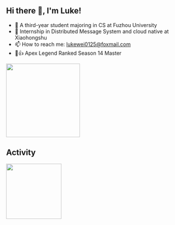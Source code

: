 ## Hi there 👋, I'm Luke!

- 🤪 A third-year student majoring in CS at Fuzhou University
- 🌱 Internship in Distributed Message System and cloud native at Xiaohongshu
- 📫 How to reach me: lukewei0125@foxmail.com
- 🤖👍 Apex Legend Ranked Season 14 Master



<img height="200px" src="https://github.com/BlackBear2003/BlackBear2003/assets/94302726/e2e047e8-6796-467e-b689-05eca70739c6" />

## Activity
<div>
	<!-- <img height="150px" src="https://github-readme-stats.vercel.app/api?username=BlackBear2003&show_icons=true&bg_color=00000000&hide_title=true&show_icons=true&line_height=21" /> -->
	<img height="150px" src="https://github-readme-stats.vercel.app/api/top-langs/?username=BlackBear2003&layout=compact&hide_title=true&show_icons=trueline_height=21" />
	

</div>

<!--
**BlackBear2003/BlackBear2003** is a ✨ _special_ ✨ repository because its `README.md` (this file) appears on your GitHub profile.

Here are some ideas to get you started:

- 🔭 I’m currently working on ...
- 🌱 I’m currently learning ...
- 👯 I’m looking to collaborate on ...
- 🤔 I’m looking for help with ...
- 💬 Ask me about ...
- 📫 How to reach me: ...
- 😄 Pronouns: ...
- ⚡ Fun fact: ...
-->
